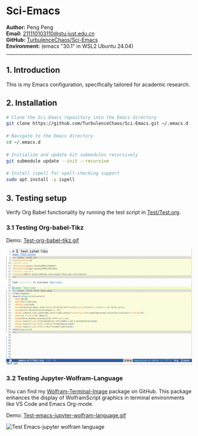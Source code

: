 # Sci-Emacs

**Author:** Peng Peng  \
**Email:** [211110103110@stu.just.edu.cn](mailto:211110103110@stu.just.edu.cn)  \
**GitHub:** [TurbulenceChaos/Sci-Emacs](https://github.com/TurbulenceChaos/Sci-Emacs) \
**Environment:** (emacs "30.1" in WSL2 Ubuntu 24.04)

---

## 1. Introduction
This is my Emacs configuration, specifically tailored for academic research.

## 2. Installation
```bash
# Clone the Sci-Emacs repository into the Emacs directory
git clone https://github.com/TurbulenceChaos/Sci-Emacs.git ~/.emacs.d

# Navigate to the Emacs directory
cd ~/.emacs.d

# Initialize and update Git submodules recursively
git submodule update --init --recursive

# Install ispell for spell-checking support
sudo apt install -y ispell
```

## 3. Testing setup
Verify Org Babel functionality by running the test script in [Test/Test.org](Test/Test.org).

### 3.1 Testing Org-babel-Tikz
Demo: [Test-org-babel-tikz.gif](Test/Test-org-babel-tikz.gif) 

![Test Org-babel-Tikz](Test/Test-org-babel-tikz.gif)

### 3.2 Testing Jupyter-Wolfram-Language
You can find my [Wolfram-Terminal-Image](https://github.com/TurbulenceChaos/Wolfram-terminal-image) package on GitHub. 
This package enhances the display of WolframScript graphics in terminal environments like VS Code and Emacs Org-mode.

Demo: [Test-emacs-jupyter-wolfram-language.gif](Test/Test-emacs-jupyter-wolfram-language.gif)

![Test Emacs-jupyter wolfram language](Test/Test-emacs-jupyter-wolfram-language.gif)
